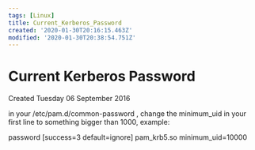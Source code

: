 ```yaml
---
tags: [Linux]
title: Current_Kerberos_Password
created: '2020-01-30T20:16:15.463Z'
modified: '2020-01-30T20:38:54.751Z'
---
```


# Current Kerberos Password
Created Tuesday 06 September 2016

in your /etc/pam.d/common-password , change the minimum_uid in your first line to something bigger than 1000, example:

password        [success=3 default=ignore]      pam_krb5.so minimum_uid=10000

